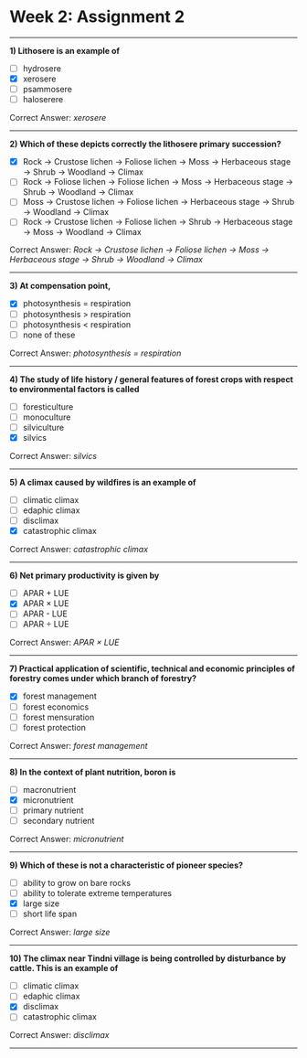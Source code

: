 # Week 2: Assignment 2

---

**1) Lithosere is an example of**

- [ ] hydrosere  
- [x] xerosere  
- [ ] psammosere  
- [ ] haloserere  

Correct Answer: *xerosere*  

---

**2) Which of these depicts correctly the lithosere primary succession?**

- [x] Rock → Crustose lichen → Foliose lichen → Moss → Herbaceous stage → Shrub → Woodland → Climax  
- [ ] Rock → Foliose lichen → Foliose lichen → Moss → Herbaceous stage → Shrub → Woodland → Climax  
- [ ] Moss → Crustose lichen → Foliose lichen → Herbaceous stage → Shrub → Woodland → Climax  
- [ ] Rock → Crustose lichen → Foliose lichen → Shrub → Herbaceous stage → Moss → Woodland → Climax  

Correct Answer: *Rock → Crustose lichen → Foliose lichen → Moss → Herbaceous stage → Shrub → Woodland → Climax*  

---

**3) At compensation point,**

- [x] photosynthesis = respiration  
- [ ] photosynthesis > respiration  
- [ ] photosynthesis < respiration  
- [ ] none of these  

Correct Answer: *photosynthesis = respiration*  

---

**4) The study of life history / general features of forest crops with respect to environmental factors is called**

- [ ] foresticulture  
- [ ] monoculture  
- [ ] silviculture  
- [x] silvics  

Correct Answer: *silvics*  

---

**5) A climax caused by wildfires is an example of**

- [ ] climatic climax  
- [ ] edaphic climax  
- [ ] disclimax  
- [x] catastrophic climax  

Correct Answer: *catastrophic climax*  

---

**6) Net primary productivity is given by**

- [ ] APAR + LUE  
- [x] APAR × LUE  
- [ ] APAR - LUE  
- [ ] APAR ÷ LUE  

Correct Answer: *APAR × LUE*  

---

**7) Practical application of scientific, technical and economic principles of forestry comes under which branch of forestry?**

- [x] forest management  
- [ ] forest economics  
- [ ] forest mensuration  
- [ ] forest protection  

Correct Answer: *forest management*  

---

**8) In the context of plant nutrition, boron is**

- [ ] macronutrient  
- [x] micronutrient  
- [ ] primary nutrient  
- [ ] secondary nutrient  

Correct Answer: *micronutrient*  

---

**9) Which of these is not a characteristic of pioneer species?**

- [ ] ability to grow on bare rocks  
- [ ] ability to tolerate extreme temperatures  
- [x] large size  
- [ ] short life span  

Correct Answer: *large size*  

---

**10) The climax near Tindni village is being controlled by disturbance by cattle. This is an example of**

- [ ] climatic climax  
- [ ] edaphic climax  
- [x] disclimax  
- [ ] catastrophic climax  

Correct Answer: *disclimax*  

---
